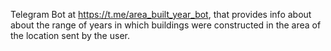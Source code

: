 Telegram Bot at https://t.me/area_built_year_bot, that provides info about about the range of years
in which buildings were constructed in the area of the location sent by the user.